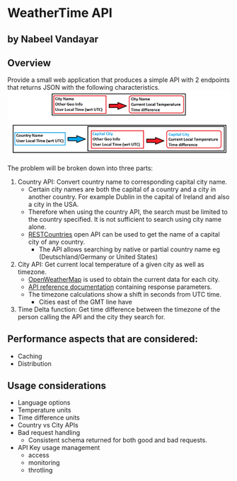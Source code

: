 # WeatherTime API

## by Nabeel Vandayar

## Overview

Provide a small web application that produces a simple API with 2 endpoints that returns JSON with the following characteristics.
![Overview](images/overview.png)

The problem will be broken down into three parts:

1. Country API: Convert country name to corresponding capital city name.
    * Certain city names are both the capital of a country and a city in another country. For example Dublin in the capital of Ireland and also a city in the USA.
    * Therefore when using the country API, the search must be limited to the country specified. It is not sufficient to search using city name alone.
    * [RESTCountries](https://restcountries.eu/#api-endpoints-all) open API can be used to get the name of a capital city of any country.
        * The API allows searching by native or partial country name eg (Deutschland/Germany or United States)
1. City API: Get current local temperature of a given city as well as timezone.
    * [OpenWeatherMap](https://openweathermap.org/current#current_JSON) is used to obtain the current data for each city.
    * [API reference documentation](Open_Weather_Map.md) containing response parameters.
    * The timezone calculations show a shift in seconds from UTC time.
        * Cities east of the GMT line have 
1. Time Delta function: Get time difference between the timezone of the person calling the API and the city they search for.

## Performance aspects that are considered:

* Caching
* Distribution

## Usage considerations

* Language options
* Temperature units
* Time difference units
* Country vs City APIs
* Bad request handling
    * Consistent schema returned for both good and bad requests.
* API Key usage management
    * access
    * monitoring
    * throtling
